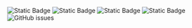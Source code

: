 ![Static Badge](https://img.shields.io/badge/blacklists-61-000000) ![Static Badge](https://img.shields.io/badge/blacklisted-2997135-cc0000) ![Static Badge](https://img.shields.io/badge/whitelisted-2254-00CC00) ![Static Badge](https://img.shields.io/badge/streaming_blacklist-28107-000000) ![GitHub issues](https://img.shields.io/github/issues/fabriziosalmi/blacklists)
